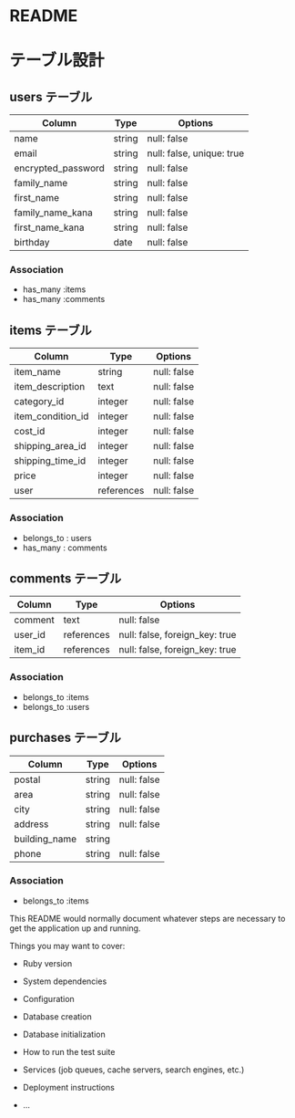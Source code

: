 # README
# テーブル設計

## users テーブル

| Column             | Type     | Options                       |
| ------------------ | ------   | ------------------------------|
| name               | string   | null: false                   |
| email              | string   | null: false, unique: true     |
| encrypted_password | string   | null: false                   |
| family_name        | string   | null: false                   |
| first_name         | string   | null: false                   |
| family_name_kana   | string   | null: false                   |
| first_name_kana    | string   | null: false                   |
| birthday           | date     | null: false                   |


### Association

- has_many :items
- has_many :comments

## items テーブル

| Column             | Type       | Options     |
| ------             | ------     | ----------- |
| item_name          | string     | null: false |
| item_description   | text       | null: false |
| category_id        | integer    | null: false |
| item_condition_id  | integer    | null: false |
| cost_id            | integer    | null: false |
| shipping_area_id   | integer    | null: false |
| shipping_time_id   | integer    | null: false |
| price              | integer    | null: false |
| user               | references | null: false |

### Association

- belongs_to : users 
- has_many : comments

## comments テーブル

| Column    | Type       | Options                        |
| ------    | ---------- | ------------------------------ |
| comment   | text       | null: false                    |
| user_id   | references | null: false, foreign_key: true |
| item_id   | references | null: false, foreign_key: true |

### Association

- belongs_to :items
- belongs_to :users

## purchases テーブル

| Column             | Type   | Options     |
| ------------------ | ------ | ----------- |
| postal             | string | null: false |
| area               | string | null: false |
| city               | string | null: false |
| address            | string | null: false |
| building_name      | string |             |
| phone              | string | null: false |

### Association

- belongs_to :items



This README would normally document whatever steps are necessary to get the
application up and running.

Things you may want to cover:

* Ruby version

* System dependencies

* Configuration

* Database creation

* Database initialization

* How to run the test suite

* Services (job queues, cache servers, search engines, etc.)

* Deployment instructions

* ...
